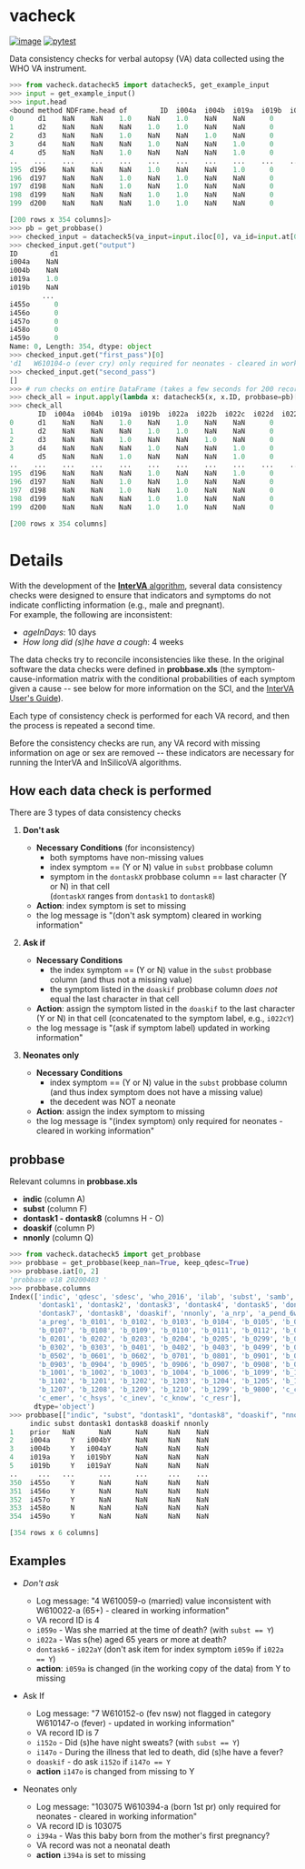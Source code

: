 # vacheck

[![image](https://img.shields.io/pypi/pyversions/vacheck)](https://pypi.org/project/vacheck/)
[![pytest](https://github.com/verbal-autopsy-software/vacheck/actions/workflows/python-package.yml/badge.svg)](https://github.com/verbal-autopsy-software/vacheck/actions)

Data consistency checks for verbal autopsy (VA) data collected using the WHO 
VA instrument.

```python
>>> from vacheck.datacheck5 import datacheck5, get_example_input
>>> input = get_example_input()
>>> input.head
<bound method NDFrame.head of        ID  i004a  i004b  i019a  i019b  i022a  i022b  i022c  i022d  i022e  ...  i450o  i451o  i452o  i453o  i454o  i455o  i456o  i457o  i458o  i459o
0      d1    NaN    NaN    1.0    NaN    1.0    NaN    NaN      0      0  ...      0      0      0      0      0      0      0      0      0      0
1      d2    NaN    NaN    NaN    1.0    1.0    NaN    NaN      0      0  ...      0      0      0      0      0      0      0      0      0      0
2      d3    NaN    NaN    1.0    NaN    NaN    1.0    NaN      0      0  ...      0      0      0      0      0      0      0      0      0      0
3      d4    NaN    NaN    NaN    1.0    NaN    NaN    1.0      0      0  ...      0      0      0      0      0      0      0      0      0      0
4      d5    NaN    NaN    1.0    NaN    NaN    NaN    1.0      0      0  ...      0      0      0      0      0      0      0      0      0      0
..    ...    ...    ...    ...    ...    ...    ...    ...    ...    ...  ...    ...    ...    ...    ...    ...    ...    ...    ...    ...    ...
195  d196    NaN    NaN    NaN    1.0    NaN    NaN    1.0      0      0  ...      0      0      0      0      0      0      0      0      0      0
196  d197    NaN    NaN    1.0    NaN    1.0    NaN    NaN      0      0  ...      0      0      0      0      0      0      0      0      0      0
197  d198    NaN    NaN    1.0    NaN    1.0    NaN    NaN      0      0  ...      0      0      0      0      0      0      0      0      0      0
198  d199    NaN    NaN    NaN    1.0    1.0    NaN    NaN      0      0  ...      0      0      0      0      0      0      0      0      0      0
199  d200    NaN    NaN    NaN    1.0    1.0    NaN    NaN      0      0  ...      0      0      0      0      0      0      0      0      0      0

[200 rows x 354 columns]>
>>> pb = get_probbase()
>>> checked_input = datacheck5(va_input=input.iloc[0], va_id=input.at[0, "ID"], probbase=pb)
>>> checked_input.get("output")
ID        d1
i004a    NaN
i004b    NaN
i019a    1.0
i019b    NaN
        ... 
i455o      0
i456o      0
i457o      0
i458o      0
i459o      0
Name: 0, Length: 354, dtype: object
>>> checked_input.get("first_pass")[0]
'd1   W610104-o (ever cry) only required for neonates - cleared in working information'
>>> checked_input.get("second_pass")
[]
>>> # run checks on entire DataFrame (takes a few seconds for 200 records)
>>> check_all = input.apply(lambda x: datacheck5(x, x.ID, probbase=pb)["output"], axis=1)
>>> check_all
       ID  i004a  i004b  i019a  i019b  i022a  i022b  i022c  i022d  i022e  ...  i450o  i451o  i452o  i453o  i454o  i455o  i456o  i457o  i458o  i459o
0      d1    NaN    NaN    1.0    NaN    1.0    NaN    NaN      0      0  ...      0      0      0      0      0      0      0      0      0      0
1      d2    NaN    NaN    NaN    1.0    1.0    NaN    NaN      0      0  ...      0      0      0      0      0      0      0      0      0      0
2      d3    NaN    NaN    1.0    NaN    NaN    1.0    NaN      0      0  ...      0      0      0      0      0      0      0      0      0      0
3      d4    NaN    NaN    NaN    1.0    NaN    NaN    1.0      0      0  ...      0      0      0      0      0      0      0      0      0      0
4      d5    NaN    NaN    1.0    NaN    NaN    NaN    1.0      0      0  ...      0      0      0      0      0      0      0      0      0      0
..    ...    ...    ...    ...    ...    ...    ...    ...    ...    ...  ...    ...    ...    ...    ...    ...    ...    ...    ...    ...    ...
195  d196    NaN    NaN    NaN    1.0    NaN    NaN    1.0      0      0  ...      0      0      0      0      0      0      0      0      0      0
196  d197    NaN    NaN    1.0    NaN    1.0    NaN    NaN      0      0  ...      0      0      0      0      0      0      0      0      0      0
197  d198    NaN    NaN    1.0    NaN    1.0    NaN    NaN      0      0  ...      0      0      0      0      0      0      0      0      0      0
198  d199    NaN    NaN    NaN    1.0    1.0    NaN    NaN      0      0  ...      0      0      0      0      0      0      0      0      0      0
199  d200    NaN    NaN    NaN    1.0    1.0    NaN    NaN      0      0  ...      0      0      0      0      0      0      0      0      0      0

[200 rows x 354 columns]
```

# Details

With the development of the [**InterVA** algorithm](http://www.byass.uk/interva/), 
several data consistency checks were designed to ensure that indicators and 
symptoms do not indicate conflicting information (e.g., male and pregnant).  
For example, the following are inconsistent:

* *ageInDays*: 10 days
* *How long did (s)he have a cough*: 4 weeks

The data checks try to reconcile inconsistencies like these.  In the original 
software the data checks were defined in **probbase.xls** 
(the symptom-cause-information matrix with the conditional probabilities of 
each symptom given a cause -- see below for more information on the SCI,
and the [InterVA User's Guide](http://www.byass.uk/interva/)).  

Each type of consistency check is performed for each VA record, and then the 
process is repeated a second time.

Before the consistency checks are run, any VA record with missing information
on age or sex are removed -- these indicators are necessary for running the
InterVA and InSilicoVA algorithms.

## How each data check is performed

There are 3 types of data consistency checks

1. **Don't ask**
    * **Necessary Conditions** (for inconsistency)
        + both symptoms have non-missing values
        + index symptom == (Y or N) value in `subst` probbase column 
        + symptom in the `dontaskX` probbase column == last character
        (Y or N) in that cell <br> (`dontaskX` ranges from `dontask1` to
        `dontask8`)
    * **Action**: index symptom is set to missing
    * the log message is "(don't ask symptom) cleared in working information"
   
2. **Ask if**
    * **Necessary Conditions**
      + the index symptom == (Y or N) value in the `subst` probbase
      column (and thus not a missing value)
      + the symptom listed in the `doaskif` probbase column *does not* equal 
      the last character in that cell
    * **Action**: assign the symptom listed in the `doaskif` to the last
    character (Y or N) in that cell (concatenated to the symptom label, 
    e.g., `i022cY`)
    * the log message is "(ask if symptom label) updated in working information"

3. **Neonates only**
   * **Necessary Conditions**
     + index symptom == (Y or N) value in the `subst` probbase column
       (and thus index symptom does not have a missing value)
     + the decedent was NOT a neonate
   * **Action**: assign the index symptom to missing
   * the log message is "(index symptom) only required for neonates - cleared
   in working information"

## probbase

Relevant columns in **probbase.xls**

* **indic** (column A)
* **subst** (column F)
* **dontask1 - dontask8** (columns H - O)
* **doaskif** (column P)
* **nnonly** (column Q)

```python
>>> from vacheck.datacheck5 import get_probbase
>>> probbase = get_probbase(keep_nan=True, keep_qdesc=True)
>>> probbase.iat[0, 2]
'probbase v18 20200403 '
>>> probbase.columns
Index(['indic', 'qdesc', 'sdesc', 'who_2016', 'ilab', 'subst', 'samb',
       'dontask1', 'dontask2', 'dontask3', 'dontask4', 'dontask5', 'dontask6',
       'dontask7', 'dontask8', 'doaskif', 'nnonly', 'a_nrp', 'a_pend_6w',
       'a_preg', 'b_0101', 'b_0102', 'b_0103', 'b_0104', 'b_0105', 'b_0106',
       'b_0107', 'b_0108', 'b_0109', 'b_0110', 'b_0111', 'b_0112', 'b_0199',
       'b_0201', 'b_0202', 'b_0203', 'b_0204', 'b_0205', 'b_0299', 'b_0301',
       'b_0302', 'b_0303', 'b_0401', 'b_0402', 'b_0403', 'b_0499', 'b_0501',
       'b_0502', 'b_0601', 'b_0602', 'b_0701', 'b_0801', 'b_0901', 'b_0902',
       'b_0903', 'b_0904', 'b_0905', 'b_0906', 'b_0907', 'b_0908', 'b_0999',
       'b_1001', 'b_1002', 'b_1003', 'b_1004', 'b_1006', 'b_1099', 'b_1101',
       'b_1102', 'b_1201', 'b_1202', 'b_1203', 'b_1204', 'b_1205', 'b_1206',
       'b_1207', 'b_1208', 'b_1209', 'b_1210', 'b_1299', 'b_9800', 'c_cult',
       'c_emer', 'c_hsys', 'c_inev', 'c_know', 'c_resr'],
      dtype='object')
>>> probbase[["indic", "subst", "dontask1", "dontask8", "doaskif", "nnonly"]]
     indic subst dontask1 dontask8 doaskif nnonly
1    prior   NaN      NaN      NaN     NaN    NaN
2    i004a     Y   i004bY      NaN     NaN    NaN
3    i004b     Y   i004aY      NaN     NaN    NaN
4    i019a     Y   i019bY      NaN     NaN    NaN
5    i019b     Y   i019aY      NaN     NaN    NaN
..     ...   ...      ...      ...     ...    ...
350  i455o     Y      NaN      NaN     NaN    NaN
351  i456o     Y      NaN      NaN     NaN    NaN
352  i457o     Y      NaN      NaN     NaN    NaN
353  i458o     N      NaN      NaN     NaN    NaN
354  i459o     Y      NaN      NaN     NaN    NaN

[354 rows x 6 columns]
```


## Examples

* *Don't ask*
  + Log message: "4 W610059-o (married) value inconsistent with W610022-a (65+) - 
  cleared in working information"
  + VA record ID is 4
  + `i059o` - Was she married at the time of death? (with `subst == Y`)
  + `i022a` - Was s(he) aged 65 years or more at death?
  + `dontask6` - `i022aY` (don't ask item for index symptom `i059o` if
  `i022a == Y`)
  + **action**: `i059a` is changed (in the working copy of the data) from
  Y to missing

* Ask If
  + Log message: "7 W610152-o (fev nsw) not flagged in category W610147-o 
  (fever) - updated in working information"
  + VA record ID is 7
  + `i152o` - Did (s)he have night sweats? (with `subst == Y`)
  + `i147o` - During the illness that led to death, did (s)he have a fever?
  + `doaskif` - do ask `i152o` if `i147o == Y`
  + **action** `i147o` is changed from missing to Y

* Neonates only
  + Log message: "103075 W610394-a (born 1st pr) only required for neonates -
  cleared in working information"
  + VA record ID is 103075
  + `i394a` - Was this baby born from the mother's first pregnancy?
  + VA record was not a neonatal death
  + **action** `i394a` is set to missing
